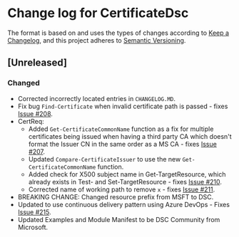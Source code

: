 # Change log for CertificateDsc

The format is based on and uses the types of changes according to [Keep a Changelog](https://keepachangelog.com/en/1.0.0/),
and this project adheres to [Semantic Versioning](https://semver.org/spec/v2.0.0.html).

## [Unreleased]

### Changed

- Corrected incorrectly located entries in `CHANGELOG.MD`.
- Fix bug `Find-Certificate` when invalid certificate path is passed - fixes
  [Issue #208](https://github.com/PowerShell/CertificateDsc/issues/208).
- CertReq:
  - Added `Get-CertificateCommonName` function as a fix for multiple
    certificates being issued when having a third party CA which doesn't
    format the Issuer CN in the same order as a MS CA - fixes [Issue #207](https://github.com/PowerShell/CertificateDsc/issues/207).
  - Updated `Compare-CertificateIssuer` to use the new
    `Get-CertificateCommonName` function.
  - Added check for X500 subject name in Get-TargetResource, which already
    exists in Test- and Set-TargetResource - fixes [Issue #210](https://github.com/PowerShell/CertificateDsc/issues/210).
  - Corrected name of working path to remove `x` - fixes [Issue #211](https://github.com/PowerShell/CertificateDsc/issues/211).
- BREAKING CHANGE: Changed resource prefix from MSFT to DSC.
- Updated to use continuous delivery pattern using Azure DevOps - Fixes
  [Issue #215](https://github.com/dsccommunity/CertificateDsc/issues/215).
- Updated Examples and Module Manifest to be DSC Community from Microsoft.
